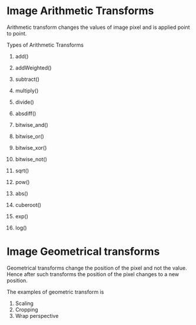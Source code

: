 # Image Arithmetic Transforms 

Arithmetic transform changes the values of image pixel and is applied point to 
point.  

Types of Arithmetic Transforms 

1. add()
2. addWeighted()
3. subtract()
4. multiply()
5. divide()
6. absdiff()

7. bitwise_and()
8. bitwise_or()
9. bitwise_xor()
10. bitwise_not()

11. sqrt()
12. pow()
13. abs()
14. cuberoot()
15. exp()
16. log()


# Image Geometrical transforms 

Geometrical transforms change the position of the pixel and not the value. 
Hence after such transforms the position of the pixel changes to a new position.

The examples of geometric transform is 
1. Scaling
2. Cropping 
3. Wrap perspective
